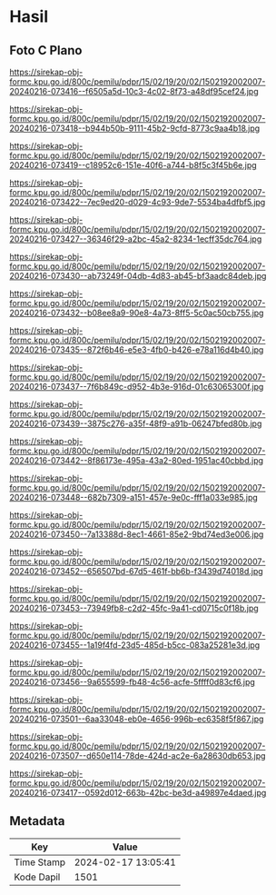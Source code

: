 # Hasil

## Foto C Plano

https://sirekap-obj-formc.kpu.go.id/800c/pemilu/pdpr/15/02/19/20/02/1502192002007-20240216-073416--f6505a5d-10c3-4c02-8f73-a48df95cef24.jpg

https://sirekap-obj-formc.kpu.go.id/800c/pemilu/pdpr/15/02/19/20/02/1502192002007-20240216-073418--b944b50b-9111-45b2-9cfd-8773c9aa4b18.jpg

https://sirekap-obj-formc.kpu.go.id/800c/pemilu/pdpr/15/02/19/20/02/1502192002007-20240216-073419--c18952c6-151e-40f6-a744-b8f5c3f45b6e.jpg

https://sirekap-obj-formc.kpu.go.id/800c/pemilu/pdpr/15/02/19/20/02/1502192002007-20240216-073422--7ec9ed20-d029-4c93-9de7-5534ba4dfbf5.jpg

https://sirekap-obj-formc.kpu.go.id/800c/pemilu/pdpr/15/02/19/20/02/1502192002007-20240216-073427--36346f29-a2bc-45a2-8234-1ecff35dc764.jpg

https://sirekap-obj-formc.kpu.go.id/800c/pemilu/pdpr/15/02/19/20/02/1502192002007-20240216-073430--ab73249f-04db-4d83-ab45-bf3aadc84deb.jpg

https://sirekap-obj-formc.kpu.go.id/800c/pemilu/pdpr/15/02/19/20/02/1502192002007-20240216-073432--b08ee8a9-90e8-4a73-8ff5-5c0ac50cb755.jpg

https://sirekap-obj-formc.kpu.go.id/800c/pemilu/pdpr/15/02/19/20/02/1502192002007-20240216-073435--872f6b46-e5e3-4fb0-b426-e78a116d4b40.jpg

https://sirekap-obj-formc.kpu.go.id/800c/pemilu/pdpr/15/02/19/20/02/1502192002007-20240216-073437--7f6b849c-d952-4b3e-916d-01c63065300f.jpg

https://sirekap-obj-formc.kpu.go.id/800c/pemilu/pdpr/15/02/19/20/02/1502192002007-20240216-073439--3875c276-a35f-48f9-a91b-06247bfed80b.jpg

https://sirekap-obj-formc.kpu.go.id/800c/pemilu/pdpr/15/02/19/20/02/1502192002007-20240216-073442--8f86173e-495a-43a2-80ed-1951ac40cbbd.jpg

https://sirekap-obj-formc.kpu.go.id/800c/pemilu/pdpr/15/02/19/20/02/1502192002007-20240216-073448--682b7309-a151-457e-9e0c-fff1a033e985.jpg

https://sirekap-obj-formc.kpu.go.id/800c/pemilu/pdpr/15/02/19/20/02/1502192002007-20240216-073450--7a13388d-8ec1-4661-85e2-9bd74ed3e006.jpg

https://sirekap-obj-formc.kpu.go.id/800c/pemilu/pdpr/15/02/19/20/02/1502192002007-20240216-073452--656507bd-67d5-461f-bb6b-f3439d74018d.jpg

https://sirekap-obj-formc.kpu.go.id/800c/pemilu/pdpr/15/02/19/20/02/1502192002007-20240216-073453--73949fb8-c2d2-45fc-9a41-cd0715c0f18b.jpg

https://sirekap-obj-formc.kpu.go.id/800c/pemilu/pdpr/15/02/19/20/02/1502192002007-20240216-073455--1a19f4fd-23d5-485d-b5cc-083a25281e3d.jpg

https://sirekap-obj-formc.kpu.go.id/800c/pemilu/pdpr/15/02/19/20/02/1502192002007-20240216-073456--9a655599-fb48-4c56-acfe-5ffff0d83cf6.jpg

https://sirekap-obj-formc.kpu.go.id/800c/pemilu/pdpr/15/02/19/20/02/1502192002007-20240216-073501--6aa33048-eb0e-4656-996b-ec6358f5f867.jpg

https://sirekap-obj-formc.kpu.go.id/800c/pemilu/pdpr/15/02/19/20/02/1502192002007-20240216-073507--d650e114-78de-424d-ac2e-6a28630db653.jpg

https://sirekap-obj-formc.kpu.go.id/800c/pemilu/pdpr/15/02/19/20/02/1502192002007-20240216-073417--0592d012-663b-42bc-be3d-a49897e4daed.jpg


## Metadata

| Key        | Value               |
| ---------- | ------------------- |
| Time Stamp | 2024-02-17 13:05:41 |
| Kode Dapil | 1501                |



